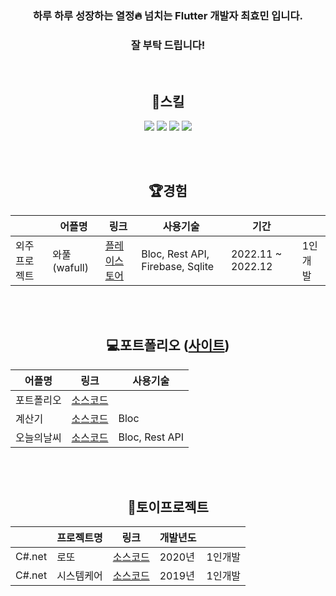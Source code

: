 <div align=center>

  ### 하루 하루 성장하는 열정:fire: 넘치는 Flutter 개발자 최효민 입니다.
  ### 잘 부탁 드립니다!
  
  <br/>
  
  ## :book:스킬
  <img src="https://img.shields.io/badge/Flutter-02569B?style=flat&logo=Flutter&logoColor=white"/> <img src="https://img.shields.io/badge/C%23-239120?style=flat&logo=csharp&logoColor=white"/> <img src="https://img.shields.io/badge/Unity-FFFFFF?style=flat&logo=Unity&logoColor=black"/> <img src="https://img.shields.io/badge/.net-512BD4?style=flat&logo=.net&logoColor=white"/>
  
  <br/>
  <br/>
  
  ## 🏆경험
  ||어플명|링크|사용기술|기간||
  |------|------------|---|---|---|---|
  |외주 프로젝트|와풀(wafull)|[플레이스토어](https://play.google.com/store/apps/details?id=net.wafull)|Bloc, Rest API, Firebase, Sqlite|2022.11 ~ 2022.12|1인개발|
  
  <br/>
  <br/>
  
  ## :computer:포트폴리오 ([사이트](pshyomin.github.io))
  |어플명|링크|사용기술|
  |------|---|---|
  |포트폴리오|[소스코드](https://github.com/pshyomin/pshyomin.github.io)||
  |계산기|[소스코드](https://github.com/pshyomin/calculator)|Bloc|
  |오늘의날씨|[소스코드](https://github.com/pshyomin/weather)|Bloc, Rest API|
  
  <br/>
  <br/>
  
  ## 🌼토이프로젝트
  ||프로젝트명|링크|개발년도||
  |---|------|---|------|---|
  |C#.net|로또|[소스코드](https://github.com/pshyomin/lotto)|2020년|1인개발|
  |C#.net|시스템케어|[소스코드](https://github.com/pshyomin/SystemCare)|2019년|1인개발|

  <br/>
  <br/>
</div>
